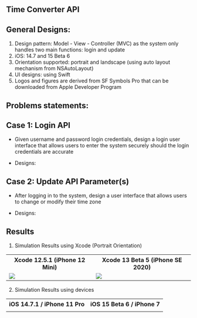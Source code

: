 ## Time Converter API ##

## General Designs: ##
1. Design pattern: Model - View - Controller (MVC) as the system only handles two main functions: login and update
2. iOS: 14.7 and 15 Beta 6
3. Orientation supported: portrait and landscape (using auto layout mechanism from NSAutoLayout)
4. UI designs: using Swift
5. Logos and figures are derived from SF Symbols Pro that can be downloaded from Apple Developer Program

## Problems statements: ##

## Case 1: Login API ##
- Given username and password login credentials, design a login user interface that allows users to enter the system securely should the login credentials are accurate

- Designs:


## Case 2: Update API Parameter(s) ##
- After logging in to the system, design a user interface that allows users to change or modify their time zone

- Designs:

## Results ##

1. Simulation Results using Xcode (Portrait Orientation)
<table>
  <tr> 
    <th> Xcode 12.5.1 (iPhone 12 Mini) </th> 
    <th> Xcode 13 Beta 5 (iPhone SE 2020) </th>
  </tr>
  <tr>
    <td> <img src="./figures/Simulation_iPhone_12_Mini.gif">
    <td> <img src="./figures/Simulation_iPhone_SE.gif">
  </tr>
</table>

2. Simulation Results using devices
<table>
  <tr> 
    <th> iOS 14.7.1 / iPhone 11 Pro </th> 
    <th> iOS 15 Beta 6 / iPhone 7 </th>
  </tr>
  <tr>
    <td> 
    <td> 
  </tr>
</table>
